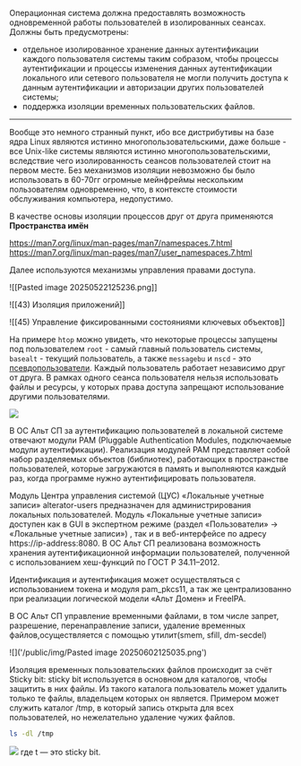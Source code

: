 Операционная система должна предоставлять возможность одновременной работы пользователей в изолированных сеансах. Должны быть предусмотрены:
- отдельное изолированное хранение данных аутентификации каждого пользователя системы таким cобразом, чтобы процессы аутентификации и процессы изменения данных аутентификации локального или сетевого пользователя не могли получить доступа к данным аутентификации и авторизации других пользователей системы;
- поддержка изоляции временных пользовательских файлов. 

___

Вообще это немного странный пункт, ибо все дистрибутивы на базе ядра Linux являются истинно многопользовательскими, даже больше - все Unix-like системы являются истинно многопользовательскими, вследствие чего изолированность сеансов пользователей стоит на первом месте. Без механизмов изоляции невозможно бы было использовать в 60-70гг огромные мейнфреймы нескольким пользователям одновременно, что, в контексте стоимости обслуживания компьютера, недопустимо.

В качестве основы изоляции процессов друг от друга применяются **Пространства имён**

https://man7.org/linux/man-pages/man7/namespaces.7.html
https://man7.org/linux/man-pages/man7/user_namespaces.7.html

Далее используются механизмы управления правами доступа.

![[Pasted image 20250522125236.png]]

![[43) Изоляция приложений]]

![[45) Управление фиксированными состояниями ключевых объектов]]

На примере `htop` можно увидеть, что некоторые процессы запущены под пользователем `root` - самый главный пользователь системы, `basealt` - текущий пользователь, а также `messagebu` и `nscd` - это [псевдопользователи](https://www.altlinux.org/Pseudo_User_Policy). Каждый пользователь работает независимо друг от друга. В рамках одного сеанса пользователя нельзя использовать файлы и ресурсы, у которых права доступа запрещают использование другими пользователями. 

![](/public/img/htop.png)

В ОС Альт СП за аутентификацию пользователей в локальной системе отвечают модули PAM (Pluggable Authentication Modules, подключаемые модули аутентификации). Реализация модулей PAM представляет собой набор разделяемых объектов (библиотек), работающих в пространстве пользователей, которые загружаются в память и выполняются каждый раз, когда программе нужно аутентифицировать пользователя.

Модуль Центра управления системой (ЦУС) «Локальные учетные записи» alterator-users предназначен для администрирования локальных пользователей.
Модуль «Локальные учетные записи» доступен как в GUI в экспертном режиме (раздел «Пользователи» → «Локальные учетные записи») , так и в веб-интерфейсе по адресу https://ip-address:8080. В ОС Альт СП реализована возможность хранения аутентификационной информации пользователей, полученной с использованием хеш-функций по ГОСТ Р 34.11–2012.

Идентификация и аутентификация может осуществляться с использованием токена и модуля pam_pkcs11, а так же централизованно при реализации логической модели «Альт Домен» и FreeIPA. 

В ОС Альт СП управление временными файлами, в том числе запрет, разрешение, перенаправление записи, удаление временных файлов,осуществляется с помощью утилит(smem, sfill, dm-secdel)


![]('/public/img/Pasted image 20250602125035.png')

Изоляция временных пользовательских файлов происходит за счёт Sticky bit: sticky bit используется в основном для каталогов, чтобы защитить в них файлы. Из такого каталога пользователь может удалить только те файлы, владельцем которых он является. Примером может служить каталог /tmp, в который запись открыта для всех пользователей, но нежелательно удаление чужих файлов.

```bash
ls -dl /tmp
```

![](/public/img/sticky.png)
где t — это sticky bit.
